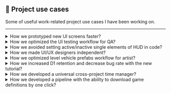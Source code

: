 :page_facing_up: Project use cases 
---------

Some of useful work-related project use cases I have been working on.

---------

<details><summary>How we prototyped new UI screens faster?</summary>

:pencil: How we prototyped new UI screens faster?
---------
:warning: Issue
  ---------
- A lot of popups need to be updated depending on the game state
- We didn't have an official pipeline on how don't do screens manually and reduce the duplicity of similar prefabs
- Our pipeline forced us to build similar prefabs and reference to screens

:bulb: Solution
  ---------
- Create a modular UI prefab-based system that is able to build UI screens defined by code run time
- Prefab holder keep references on unified prefabs based on category such as atomic, groups, popups
- Ability to define screen template and change runtime depends on our needs and game states

:white_check_mark: Features
  ---------
- Modular UI prefabs
- Popups generated based on code script
- Runtime initialization
- Prefab caching 

### Architecture

![UI Screen tool architecture](https://user-images.githubusercontent.com/14979589/136431076-5ad1784a-ea47-494f-b4a6-ee8b9d2d91e5.png)

---------
  
</details>


<details><summary>How we optimized the UI testing workflow for QA? </summary>

:pencil: How we optimized the UI testing workflow for QA? 
---------
:warning: Issue
  ---------
- Not stable codebase required to be re-tested almost after each code change
- QA time is burned on typical UI test cases, it cost their time and energy

:bulb: Solution
  ---------
- Developed a simple UI testing tool that is able to run simple test cases to avoid basic human mistakes
- Automatic run on specific screens during QA is doing regular testing session  

:white_check_mark: Features
  ---------
- Reusable test scenarios
- Automatic run on specific screens
- Different error handling 
  - Button reference
  - Text or image overlaps
  - Navigation validation after button click
  - HUD bitwise validation

### Architecture
  
![UI Screen Validation Tool](https://user-images.githubusercontent.com/14979589/136432418-e25cf547-5494-4f27-8548-b749edeacd0f.png)

---------
  
</details>


<details><summary>How we avoided setting active/inactive single elements of HUD in code?</summary>

:pencil: How we avoided setting active/inactive single elements of HUD in code? 
---------
:warning: Issue
  ---------
- UI architecture does not support any layer of UI elements management
- Each HUD element is referenced as a single or grouped game object that is not flexible enough
- Our features like a tutorial or specific screens require of box layout what is currently now support
- HUD implementation requires a lot of redundant game object active/deactive code

:bulb: Solution
  ---------
- Use a bitwise operation approach where each HUD element will have a single bit value
- Give us the flexibility power to define custom groups depends on our needs

:white_check_mark: Features
  ---------
- Flexibility & easy to extend
- Simple usage from code or editor
- Performance focused

:receipt: TODO architecture

---------
  
</details>


<details><summary>How we made UI/UX designers independent?</summary>
  
:pencil: How we made UI/UX designers independent?
---------
:warning: Issue
  ---------
- Screen effects are running by tweening the library what is not easy to use for UI/UX designers as non-tech people
- When UI/UX designer wants to change or tweak something programmer is required to do code changes 
- We also haven't been able to support the UI/UX wishlist with the current implementation 


:bulb: Solution
  ---------
- Developed custom UI particle tools to make UI/UX designers independent 
- Support our custom UI/UX wishlist features like draw hand path or reusing scenarios 

:white_check_mark: Features
  ---------
- Easy to use for non-tech people
- Ability to support our custom needs

### Architecture

![image](https://user-images.githubusercontent.com/14979589/73868104-8f7ae180-4850-11ea-83e3-bb6a8cde332d.png)

### Result

Implementation

![image](https://user-images.githubusercontent.com/14979589/73867506-8ccbbc80-484f-11ea-8df4-aa3fcee711c2.png)

Linear effect

![SimpleAttractorEffect](https://user-images.githubusercontent.com/14979589/73284387-29adaa80-41fd-11ea-8229-16e46664aa7a.gif)

Custom draw effect 

![DrawAttractorEffect](https://user-images.githubusercontent.com/14979589/73284391-2aded780-41fd-11ea-8573-99ed373e4bda.gif)

[Redirect to project](https://github.com/AdrianOrcik/Unity_ParticleAttractor_Plugin_Source)
  
---------

</details>


<details><summary>How we optimized level vehicle prefabs workflow for artist?</summary>

:pencil: How we optimized level vehicle prefabs workflow for artist?
---------
:warning: Issue
  ---------
- Game contained a lot of customizable vehicles by skins or cargo
- For art was time-consuming and not easy to do these visual tweaks just in the scene

:bulb: Solution
  ---------
- Cargo rendering tool with the ability to preview cargos and skins
- Tool has the ability not only to preview objects but set up cargo transform as well

:white_check_mark: Features
  ---------
- Quick preview of vehicle skins and cargos 
- Cargo & vehicle transform prefab override
- One change could be applied for all groups of vehicles

### Architecture

![CargoArchitecture](https://user-images.githubusercontent.com/14979589/69476392-01ab6080-0de2-11ea-83c8-97a96a7c5eb1.PNG)

### Result

![renderResult](https://user-images.githubusercontent.com/14979589/69479649-40eca800-0e08-11ea-8cce-7618ae851f45.jpg)

[Redirect to the project](https://github.com/AdrianOrcik/Unity_UseCase_RenderingTool)

---------
  
</details>


<details><summary>How we increased D1 retention and decrease bug rate with the new tutorial?</summary>
  
:pencil: How we increased D1 retention and decrease bug rate with the new tutorial?
---------
:warning: Issue
  ---------
- Default tutorial implementation was mixed with feature code, caused mess and problems in the code 
- Not stable implementation produced new bugs while tried to be extended or changed
- Old implementation was not flexible enough to cover our D1 problem

:bulb: Solution
  ---------
- Modular-based tutorial system which has its own logic layers and kept own implementation above features code
- Supported to run multiple tutorials and provided an easy way hot to A/B them in production
- Easy to implement new scenarios or modify old ones even for non-technical people
- Tutorial logic is segmented into specific components (camera, dialog, inventory) to be easily extended and maintainable

:white_check_mark: Features
  ---------
- Own logic layer, not mixed feature code with tutorial specific code
- Tutorial editor suitable for designers 
- Ability to provide A/B tests and improve user onboarding 
- Easy maintainable component approach

### Architecture
  
![TutorialArchitecture](https://user-images.githubusercontent.com/14979589/83567193-e4daad00-a529-11ea-805c-38362a59382d.png)

### Example

Old editor

![ToolResult](https://user-images.githubusercontent.com/14979589/83565759-99bf9a80-a527-11ea-8f5f-645b74f92514.png)

Improved editor

![NewTutorial](https://user-images.githubusercontent.com/14979589/136411497-828b4879-0d1e-4d9e-982a-66618f346eda.png)

Demo implementation in game

![TutorialDemo](https://user-images.githubusercontent.com/14979589/83566166-3da94600-a528-11ea-9c97-f1c664bef19f.gif)

[Redirect to the project](https://github.com/AdrianOrcik/Unity_UseCase_Tutorial)
 
---------
  
</details>


<details><summary>How we developed a universal cross-project time manager?</summary>
  
:pencil: How we developed a universal cross-project time manager?
---------
:warning: Issue
  ---------
- Not exist reusable unified time-based cross-project implementation 
- Missed manageable access to all timers in the game 
- Each implementation required to create a custom logic like events, time formats, etc

:bulb: Solution
  ---------
- Not exist simple unified time-based cross-project implementation
- Easy to use with predefined rules, how things works  

:white_check_mark: Features
  ---------
- Access to all times in the game
- Support multiple time formats (count down, count up, etc)
- Events and actions ready to use   

:receipt: Architecture
  
![TimestObj](https://user-images.githubusercontent.com/14979589/136458935-ff8d722b-e488-4e08-aae7-33fb4e2b52dd.PNG)

---------

</details>


<details><summary>How we developed a pipeline with the ability to download game definitions by one click?</summary>
  
:pencil: How we developed a pipeline with the ability to download game definitions by one click?
---------
:warning: Issue
  ---------
- Hard coded client game definitions is now enough flexible 
- During development we needed to has multiple versions of definitions

:bulb: Solution
  ---------
- Used google sheet as main data holder with ability export json by with version by custom add-on
- Python script with usage of google API give as flexibility to see whats happening on central google drive 
- Unity implemnetation provide easy to use interface to manipulate with this definition data

:white_check_mark: Features
  ---------
- By one click to download a game definitions
- Game definition versions 

### Architecture

![Architecture](https://user-images.githubusercontent.com/14979589/89738801-36e90300-da84-11ea-8ccb-c5c4273725ac.png)

### Result

Google Sheet Add-on<br>
![ExportAdd-on](https://user-images.githubusercontent.com/14979589/89738913-0190e500-da85-11ea-8a63-62151db6a106.png)

Unity Definition Downloader Editor<br>
![UnityEditor](https://user-images.githubusercontent.com/14979589/89739003-b3301600-da85-11ea-88d6-fe6ab3536d7d.png)

[Redirect to project](https://github.com/AdrianOrcik/Unity_GameJam_GalaxyDefender)
    
---------
  
</details>
